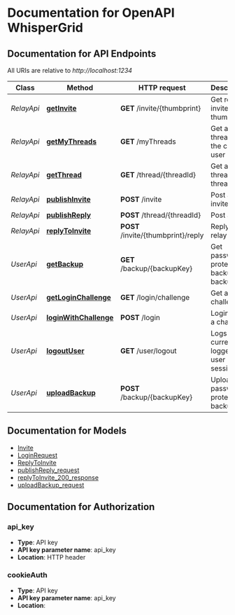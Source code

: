 # Documentation for OpenAPI WhisperGrid

<a name="documentation-for-api-endpoints"></a>

## Documentation for API Endpoints

All URIs are relative to _http://localhost:1234_

| Class      | Method                                                       | HTTP request                        | Description                                |
| ---------- | ------------------------------------------------------------ | ----------------------------------- | ------------------------------------------ |
| _RelayApi_ | [**getInvite**](Apis/RelayApi.md#getinvite)                  | **GET** /invite/{thumbprint}        | Get relay invite by thumbprint             |
| _RelayApi_ | [**getMyThreads**](Apis/RelayApi.md#getmythreads)            | **GET** /myThreads                  | Get all threads for the current user       |
| _RelayApi_ | [**getThread**](Apis/RelayApi.md#getthread)                  | **GET** /thread/{threadId}          | Get a thread by threadId                   |
| _RelayApi_ | [**publishInvite**](Apis/RelayApi.md#publishinvite)          | **POST** /invite                    | Post an invite                             |
| _RelayApi_ | [**publishReply**](Apis/RelayApi.md#publishreply)            | **POST** /thread/{threadId}         | Post a reply                               |
| _RelayApi_ | [**replyToInvite**](Apis/RelayApi.md#replytoinvite)          | **POST** /invite/{thumbprint}/reply | Reply to a relay invite                    |
| _UserApi_  | [**getBackup**](Apis/UserApi.md#getbackup)                   | **GET** /backup/{backupKey}         | Get password-protected backup by backupKey |
| _UserApi_  | [**getLoginChallenge**](Apis/UserApi.md#getloginchallenge)   | **GET** /login/challenge            | Get a login challenge                      |
| _UserApi_  | [**loginWithChallenge**](Apis/UserApi.md#loginwithchallenge) | **POST** /login                     | Login with a challenge                     |
| _UserApi_  | [**logoutUser**](Apis/UserApi.md#logoutuser)                 | **GET** /user/logout                | Logs out current logged in user session    |
| _UserApi_  | [**uploadBackup**](Apis/UserApi.md#uploadbackup)             | **POST** /backup/{backupKey}        | Upload a password-protected backup         |

<a name="documentation-for-models"></a>

## Documentation for Models

- [Invite](./Models/Invite.md)
- [LoginRequest](./Models/LoginRequest.md)
- [ReplyToInvite](./Models/ReplyToInvite.md)
- [publishReply_request](./Models/publishReply_request.md)
- [replyToInvite_200_response](./Models/replyToInvite_200_response.md)
- [uploadBackup_request](./Models/uploadBackup_request.md)

<a name="documentation-for-authorization"></a>

## Documentation for Authorization

<a name="api_key"></a>

### api_key

- **Type**: API key
- **API key parameter name**: api_key
- **Location**: HTTP header

<a name="cookieAuth"></a>

### cookieAuth

- **Type**: API key
- **API key parameter name**: api_key
- **Location**:
